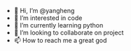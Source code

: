 - 👋 Hi, I’m @yangheng
- 👀 I’m interested in code
- 🌱 I’m currently learning python
- 💞️ I’m looking to collaborate on project
- 📫 How to reach me a great god

<!---
yangheng98/yangheng98 is a ✨ special ✨ repository because its `README.md` (this file) appears on your GitHub profile.
You can click the Preview link to take a look at your changes.
--->
